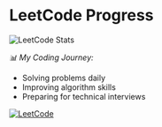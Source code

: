 # LeetCode Progress

![LeetCode Stats](https://leetcode.card.workers.dev/?username=9AkQUlQVXW&theme=dark&font=baloo)

*📊 My Coding Journey:*
- Solving problems daily
- Improving algorithm skills
- Preparing for technical interviews

[![LeetCode](https://img.shields.io/badge/LeetCode-FFA116?style=for-the-badge&logo=leetcode&logoColor=black)](https://leetcode.com/9AkQUlQVXW/)
